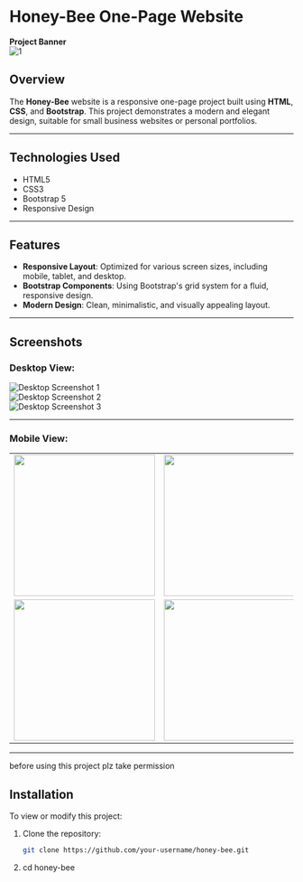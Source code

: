 # Honey-Bee One-Page Website

**Project Banner**  
![1](https://github.com/user-attachments/assets/fbec4daf-0aa4-4aa3-8228-c3146d3a065a)

## Overview

The **Honey-Bee** website is a responsive one-page project built using **HTML**, **CSS**, and **Bootstrap**. This project demonstrates a modern and elegant design, suitable for small business websites or personal portfolios.

---

## Technologies Used

- HTML5
- CSS3
- Bootstrap 5
- Responsive Design

---

## Features

- **Responsive Layout**: Optimized for various screen sizes, including mobile, tablet, and desktop.
- **Bootstrap Components**: Using Bootstrap's grid system for a fluid, responsive design.
- **Modern Design**: Clean, minimalistic, and visually appealing layout.

---

## Screenshots

### Desktop View:
![Desktop Screenshot 1](https://github.com/user-attachments/assets/822b256c-d6be-4cce-b84f-e539d960a6f5)  
![Desktop Screenshot 2](https://github.com/user-attachments/assets/6e958e13-a054-41b1-8100-893773b119f3)  
![Desktop Screenshot 3](https://github.com/user-attachments/assets/0833448e-4fe8-4fdf-bf57-1ca3e66633b0)

---

### Mobile View:

<table>
  <tr>
    <td><img src="https://github.com/user-attachments/assets/885f1a66-fea5-4ca4-a68e-6b250ce15d80" width="250px"></td>
    <td><img src="https://github.com/user-attachments/assets/daadf95a-104a-4ccb-9f23-ca69d942497c" width="250px"></td>
  </tr>
  <tr>
    <td><img src="https://github.com/user-attachments/assets/fb79beef-c32f-4501-b7e6-39252e6be5f6" width="250px"></td>
    <td><img src="https://github.com/user-attachments/assets/826cf74e-3b9f-4700-9a4d-44f6a6d113bf" width="250px"></td>
  </tr>
</table>

---
before using this project plz take permission 
## Installation

To view or modify this project:

1. Clone the repository:  
   ```bash
   git clone https://github.com/your-username/honey-bee.git
2.  cd honey-bee
   
